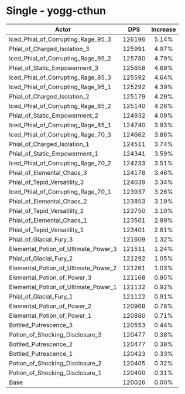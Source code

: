 # Single - yogg-cthun
| Actor | DPS | Increase |
|---|:---:|:---:|
|Iced_Phial_of_Corrupting_Rage_95_3|126196|5.14%|
|Phial_of_Charged_Isolation_3|125991|4.97%|
|Iced_Phial_of_Corrupting_Rage_95_2|125780|4.79%|
|Phial_of_Static_Empowerment_3|125658|4.69%|
|Iced_Phial_of_Corrupting_Rage_85_3|125592|4.64%|
|Iced_Phial_of_Corrupting_Rage_95_1|125292|4.39%|
|Phial_of_Charged_Isolation_2|125179|4.29%|
|Iced_Phial_of_Corrupting_Rage_85_2|125140|4.26%|
|Phial_of_Static_Empowerment_2|124932|4.09%|
|Iced_Phial_of_Corrupting_Rage_85_1|124740|3.93%|
|Iced_Phial_of_Corrupting_Rage_70_3|124662|3.86%|
|Phial_of_Charged_Isolation_1|124511|3.74%|
|Phial_of_Static_Empowerment_1|124341|3.59%|
|Iced_Phial_of_Corrupting_Rage_70_2|124233|3.51%|
|Phial_of_Elemental_Chaos_3|124178|3.46%|
|Phial_of_Tepid_Versatility_3|124039|3.34%|
|Iced_Phial_of_Corrupting_Rage_70_1|123937|3.26%|
|Phial_of_Elemental_Chaos_2|123853|3.19%|
|Phial_of_Tepid_Versatility_2|123750|3.10%|
|Phial_of_Elemental_Chaos_1|123501|2.89%|
|Phial_of_Tepid_Versatility_1|123401|2.81%|
|Phial_of_Glacial_Fury_3|121609|1.32%|
|Elemental_Potion_of_Ultimate_Power_3|121511|1.24%|
|Phial_of_Glacial_Fury_2|121292|1.05%|
|Elemental_Potion_of_Ultimate_Power_2|121261|1.03%|
|Elemental_Potion_of_Power_3|121168|0.95%|
|Elemental_Potion_of_Ultimate_Power_1|121132|0.92%|
|Phial_of_Glacial_Fury_1|121122|0.91%|
|Elemental_Potion_of_Power_2|120969|0.78%|
|Elemental_Potion_of_Power_1|120880|0.71%|
|Bottled_Putrescence_3|120553|0.44%|
|Potion_of_Shocking_Disclosure_3|120477|0.38%|
|Bottled_Putrescence_2|120477|0.38%|
|Bottled_Putrescence_1|120423|0.33%|
|Potion_of_Shocking_Disclosure_2|120405|0.32%|
|Potion_of_Shocking_Disclosure_1|120400|0.31%|
|Base|120026|0.00%|

